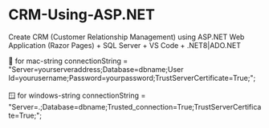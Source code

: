 # CRM-Using-ASP.NET
Create CRM (Customer Relationship Management) using ASP.NET Web Application (Razor Pages) + SQL Server + VS Code + .NET8|ADO.NET

🍎 for mac-string connectionString = "Server=yourserveraddress;Database=dbname;User Id=yourusername;Password=yourpassword;TrustServerCertificate=True;"; <br/><br/>
🪟 for windows-string connectionString = "Server=.;Database=dbname;Trusted_connection=True;TrustServerCertificate=True;";
